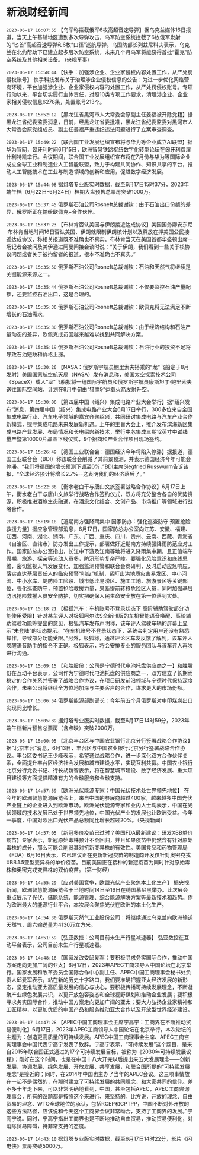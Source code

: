 # 新浪财经新闻
`2023-06-17 16:07:55`   【乌军称拦截俄军6枚高超音速导弹】据乌克兰媒体16日报道，当天上午基辅地区遭到多次导弹攻击，乌军防空系统拦截了6枚俄军发射的“匕首”高超音速导弹和6枚“口径”巡航导弹。乌国防部长列兹尼科夫表示，乌克兰在北约帮助下已建立起多层次防空系统，未来几个月乌军将能获得首批“霍克”防空系统及其他相关设备。 (央视军事)

`2023-06-17 15:58:44` 【快手：加强涉企业、企业家侵权内容处置工作，从严处罚侵权账号】 快手科技发布关于治理涉企业侵权信息的公告：为进一步优化网络营商环境，平台加强涉企业、企业家侵权内容的处置工作，从严处罚侵权账号。专项行动以来，平台切实履行主体责任，对照10类专项工作要求，清理涉企业、企业家相关侵权信息6278条，处置账号213个。

`2023-06-17 15:52:12`   【黑龙江省黑河市人大常委会原副主任姜福被开除党籍】据黑龙江省纪委监委消息，日前，经黑龙江省委批准，黑龙江省纪委监委对黑河市人大常委会原党组成员、副主任姜福严重违纪违法问题进行了立案审查调查。

`2023-06-17 15:49:22` 【联合国工业发展组织宣布将与华为等企业成立AI联盟】据华为官网，匈牙利时间6月15日，欧洲智慧铁路枢纽数字化转型论坛在匈牙利费涅什利特凯举行。会议期间，联合国工业发展组织宣布将在7月份与华为等国际企业成立全球工业和制造业人工智能联盟，致力于构建共同协作、知识共享的平台，推动人工智能技术在工业与制造领域的创新和应用，促进数字经济发展。

`2023-06-17 15:44:08` 据灯塔专业版实时数据，截至6月17日15时37分，2023年端午档（6月22日-6月24日）档期大盘预售总票房突破1000万。

`2023-06-17 15:37:45` 俄罗斯石油公司Rosneft总裁谢钦：由于石油出口份额的差异，俄罗斯正在输给欧佩克+合作伙伴。

`2023-06-17 15:37:23`   【布林肯否认美国与伊朗接近达成协议】美国国务卿安东尼·布林肯当地时间16日否认美国、伊朗就限制伊朗核计划以及释放在押美国公民接近达成协议，称相关报道既不准确也不真实。布林肯当天在美国首都华盛顿出席一场记者会被问及美伊通过阿曼间接会谈时说：“关于伊朗，我们看到一些关于核协议问题或者关于被拘留者的报道，根本不准确也不真实。”

`2023-06-17 15:35:50` 俄罗斯石油公司Rosneft总裁谢钦：石油和天然气将继续是关键能源来源之一。

`2023-06-17 15:35:44` 俄罗斯石油公司Rosneft总裁谢钦：不仅要监控石油产量配额，还要监控石油出口，这是合理的。

`2023-06-17 15:35:36` 俄罗斯石油公司Rosneft总裁谢钦：欧佩克将无法满足不断增长的石油需求。

`2023-06-17 15:35:30` 俄罗斯石油公司Rosneft总裁谢钦：由于经济结构和石油产量动态的差异，欧佩克成员国越来越难以找到共同解决方案。

`2023-06-17 15:35:19` 俄罗斯石油公司Rosneft总裁谢钦：石油行业的投资不足将导致石油短缺和价格上涨。

`2023-06-17 15:30:26`   【NASA：俄罗斯宇航员鲍里索夫搭乘的“龙”飞船定于8月发射】美国国家航空航天局（NASA）发布消息称，美国太空探索技术公司（SpaceX）载人“龙”飞船拟将一组国际宇航员和俄罗斯宇航员康斯坦丁·鲍里索夫送往国际空间站，计划在8月中旬由“猎鹰9”运载火箭发射升空。

`2023-06-17 15:30:06` 【第四届中国（绍兴）集成电路产业大会举行】据“绍兴发布”消息，第四届中国（绍兴）集成电路产业大会6月17日举行，300多位来自全国集成电路行业、汽车电子领域的嘉宾齐聚绍兴，共同研讨集成电路与汽车产业合作新模式，探寻集成电路未来发展新机遇。上午的主旨大会上，推介发布滨海新区集成电路产业发展、布局情况和长电绍兴新技术，举行中芯集成三期12英寸中试线量产暨第10000片晶圆下线仪式，9个招商和产业合作项目现场签约。

`2023-06-17 15:26:49` 【德国工业联合会：德国经济今年将陷入停滞】据报道，德国工业联合会（BDI）称该联合会削减了其前景预测，并表示德国经济今年可能会停滞。“我们将德国的增长预测下调至0%，”BDI主席Siegfried Russwurm告诉该报，“全球经济预计将增长2.7%--这表明我们的经济落后了。”

`2023-06-17 15:22:36` 【衡水老白干与唐山文旅签署战略合作协议】6月17日上午，衡水老白干与唐山文旅举行战略合作签约仪式，双方将充分整合各自的优势资源，积极推进酒旅生态融通，在酒旅文化结合、文创产品、市场推广等领域进行战略合作。

`2023-06-17 15:19:18`   【近期南方强降雨集中 国家防办：强化巡查防守 预置抢险救援力量】据应急管理部消息，6月17日，国家防总办公室向江苏、安徽、福建、江西、河南、湖北、湖南、广东、广西、重庆、四川、贵州、云南、西藏、青海省（自治区、直辖市）防办发出工作提示，部署做好近期南方持续强降雨防范应对工作。国家防总办公室指出，长江中下游及江南等地将进入降雨集中期，且正值端午假期，旅游、探亲等流动人员多，防汛形势复杂严峻。要强化风险意识和底线思维，密切监视天气发展变化，加强监测预警和联合会商研判，及时启动应急响应，落实直达基层责任人的临灾预警“叫应”机制，紧盯山洪地质灾害易发区、中小河流、中小水库、堤防险工险段、城市低洼易涝区、施工工地、旅游景区等关键部位，强化巡查防守，预置抢险救援力量，果断提前转移危险区人员，同时加强基层防汛抢险救援人员安全防护，切实把确保人民生命安全放在第一位落到实处。

`2023-06-17 15:18:21` 【极狐汽车：车机账号不登录状态下 高阶辅助驾驶部分功能使用受限】针对某车评人对极狐阿尔法S全新HI版的车机智能语音唤醒、高阶辅助驾驶功能等提出的意见，极狐汽车发布声明称，该车评人驾驶车辆的屏幕上显示“未登陆”的状态提示。“在车机账号不登录状态下，系统会判定用户还没有熟悉操作，导致部分功能受限。”另外，极狐称，通过评论区车友反馈了解到，该车评人唤醒语音助手的指令不正确。极狐表示，将会安排专业的服务团队与该车评人再次进行沟通。

`2023-06-17 15:09:15`   【和胜股份：公司是宁德时代电池托盘供应商之一】和胜股份在互动平台表示，公司作为宁德时代电池托盘的供应商之一，双方建立了长期而稳定的合作关系并签署了战略合作协议，在项目研发前沿领域与宁德时代保持深度合作。未来公司将继续全方位地加深与主要客户的合作，谋求更大的市场份额。

`2023-06-17 15:06:54` 俄罗斯能源部副部长：今年前五个月俄罗斯对中印煤炭出口实现同比增长。

`2023-06-17 15:05:39` 据灯塔专业版实时数据，截至6月17日14时59分，2023年端午档新片预售总票房（含点映）突破2000万。

`2023-06-17 15:00:05` 【北京丰台区与中国农业银行北京分行签署战略合作协议】据“北京丰台”消息，6月13日，丰台区与中国农业银行北京分行签署战略合作协议。丰台区委书记王少峰表示，希望通过战略合作，进一步深化双方合作伙伴关系，全面提升丰台区经济社会发展和城市建设水平，实现互利共赢。中国农业银行北京分行党委书记、行长胡新智表示，将在智慧城市建设、数字经济发展、重大项目建设等方面提供精准有力的金融服务和金融支持。

`2023-06-17 14:57:59` 【欧洲光伏能源专家：中国光伏技术处世界领先地位】 在今年的欧洲智慧能源展览会上，来自中国的参展商超过400家，越来越多中国光伏产业链上的企业进入到欧洲市场。欧洲光伏能源专家和业内人士均表示，中国在光伏领域的技术发展已处于世界领先地位，中国光伏产业的发展也让欧洲受益。今年一季度，中国对欧出口光伏产品总额同比增长超过20%。（央视新闻）

`2023-06-17 14:57:05` 【新冠多价疫苗已过时？美国FDA最新建议：研发XBB单价疫苗】专家表示，新冠原始毒株预计不会回归，并且如果疫苗中仍然含有针对原始毒株的成分，那么可能会削弱其对抗新变异株的有效性。美国食品和药物管理局（FDA）6月16日表示，它已建议正在更新新冠疫苗的制造商开发仅针对奥密克戎XBB.1.5亚型变异株的单价疫苗。目前美国正在接种的新冠疫苗为同时针对原始毒株和奥密克戎变异株的双价疫苗。（第一财经）

`2023-06-17 14:55:29` 【应对美国竞争，欧盟光伏产业聚焦本土化生产】 据央视新闻，欧洲智慧能源展览会于当地时间14日至16日在德国慕尼黑举办。此次展会重点展示了光伏、储能系统、能源管理、综合能源解决方案等最新技术和趋势。作为欧洲最大的能源行业平台，本次展会聚焦光伏在欧洲的本土化生产。

`2023-06-17 14:54:30` 俄罗斯天然气工业股份公司：将继续通过乌克兰向欧洲输送天然气，周六输送量为4130万立方米。

`2023-06-17 14:51:59` 【弘亚数控：公司目前未生产行星减速器】 弘亚数控在互动平台表示，公司目前未生产行星减速器。

`2023-06-17 14:48:18` 【国家发改委邱爱军：要积极寻求务实国际合作，推动中国方案走向更加广阔的亚太】6月17日，2023年APEC工商领导人中国论坛在北京举行。国家发展和改革委员会国际合作中心副主任、APEC中国工商理事会秘书处负责人邱爱军表示，站在新的历史十字路口，我们要准确把握亚太经济发展的新形态，坚定推动亚太高质量发展的信心与决心，要积极传播可持续发展理念，不断凝聚产业绿色发展共识，以更开放包容姿态和全球视野谋划和推动企业发展；要积极寻求务实国际合作，推动中国方案走向更加广阔的亚太；要大力弘扬企业家精神和工匠精神，以更加优质的中国产品和服务推动亚太合作以及开放型世界经济建设。

`2023-06-17 14:47:28` 【APEC中国工商理事会主席宁高宁：工商界在不断推动贸易便利化】6月17日，2023年APEC工商领导人中国论坛在北京举行，本次论坛的主题为：创造更高质量的可持续发展。APEC中国工商理事会主席、APEC工商咨询理事会中国代表宁高宁发表了致辞。宁高宁表示，“可持续发展”这个题目，是来自2015年联合国正式通过的17个可持续发展目标，被称为《2030年可持续发展议程》；刚好在这个时间，也是在中国十八大开完以后提出来五大发展理念——创新发展、协调发展、绿色发展、开放发展、共享发展，和联合国所提的“可持续发展理念”是接近的；同时，在2014年中国也主办了当年的APEC会议。这三项事情放在一起不是偶然的，在那时建立了可持续发展的共同理念，和大家共同的信仰。差不多十年走下来，可以非常明确地看到，中国，甚至包括APEC，APEC工商咨询理事会，所有的议题都是按照这个来进行、来坚持的。比方说，开放的理念、自由贸易的理念、WTO全球地位的承认，包括RCEP和CPTPP，中国不断对外开放的这些方法路径，应该说和今天这个工商界会议非常吻合，支持了工商界的发展。”宁高宁说。同时，宁高宁指出工商界也是不断地推动自由贸易，推动贸易便利化，对消除贸易障碍，持非常支持的态度。

`2023-06-17 14:43:10` 据灯塔专业版实时数据，截至6月17日14时22分，影片《闪电侠》票房突破5000万。

